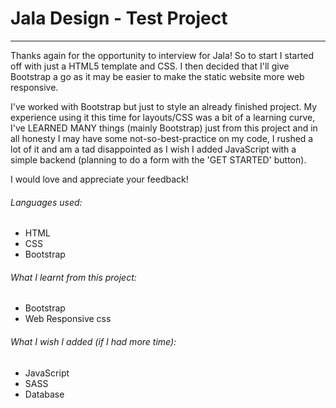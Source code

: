 # Jala Design - Test Project

---

Thanks again for the opportunity to interview for Jala! So to start
 I started off with just a HTML5 template and CSS. I then decided that I'll give Bootstrap a go as it may be easier to make the static website more web responsive.

 I've worked with Bootstrap but just to style an already finished project. My experience using it this time for layouts/CSS was a bit of a learning curve, I've LEARNED MANY things (mainly Bootstrap) just from this project and in all honesty I may have some not-so-best-practice on my code, I rushed a lot of it and am a tad disappointed as I wish I added JavaScript with a simple backend (planning to do a form with the 'GET STARTED' button).

I would love and appreciate your feedback!

###### Languages used:
* HTML
* CSS
* Bootstrap

###### What I learnt from this project:
* Bootstrap
* Web Responsive css

###### What I wish I added (if I had more time):
* JavaScript
* SASS
* Database
